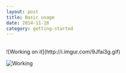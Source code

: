 ```yaml
---
layout: post
title: Basic usage
date: 2014-11-28
category: getting-started
---
```

<br>
![Working on it](http://i.imgur.com/9Jfai3g.gif)

![Working](http://i.imgur.com/tx7WS.gif)
